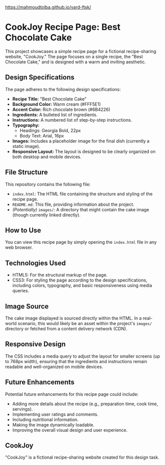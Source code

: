  https://mahmoudtolba.github.io/yard-ftsk/
# CookJoy Recipe Page: Best Chocolate Cake

This project showcases a simple recipe page for a fictional recipe-sharing website, "CookJoy." The page focuses on a single recipe, the "Best Chocolate Cake," and is designed with a warm and inviting aesthetic.

## Design Specifications

The page adheres to the following design specifications:

-   **Recipe Title:** "Best Chocolate Cake"
-   **Background Color:** Warm cream (#FFF5E1)
-   **Accent Color:** Rich chocolate brown (#6B4226)
-   **Ingredients:** A bulleted list of ingredients.
-   **Instructions:** A numbered list of step-by-step instructions.
-   **Typography:**
    -   Headings: Georgia Bold, 22px
    -   Body Text: Arial, 16px
-   **Images:** Includes a placeholder image for the final dish (currently a static image).
-   **Responsive Layout:** The layout is designed to be clearly organized on both desktop and mobile devices.

## File Structure

This repository contains the following file:

-   `index.html`: The HTML file containing the structure and styling of the recipe page.
-   `README.md`: This file, providing information about the project.
-   *(Potentially)* `images/`: A directory that might contain the cake image (though currently linked directly).

## How to Use

You can view this recipe page by simply opening the `index.html` file in any web browser.

## Technologies Used

-   HTML5: For the structural markup of the page.
-   CSS3: For styling the page according to the design specifications, including colors, typography, and basic responsiveness using media queries.

## Image Source

The cake image displayed is sourced directly within the HTML. In a real-world scenario, this would likely be an asset within the project's `images/` directory or fetched from a content delivery network (CDN).

## Responsive Design

The CSS includes a media query to adjust the layout for smaller screens (up to 768px width), ensuring that the ingredients and instructions remain readable and well-organized on mobile devices.

## Future Enhancements

Potential future enhancements for this recipe page could include:

-   Adding more details about the recipe (e.g., preparation time, cook time, servings).
-   Implementing user ratings and comments.
-   Including nutritional information.
-   Making the image dynamically loadable.
-   Improving the overall visual design and user experience.

## CookJoy

"CookJoy" is a fictional recipe-sharing website created for this design task.
